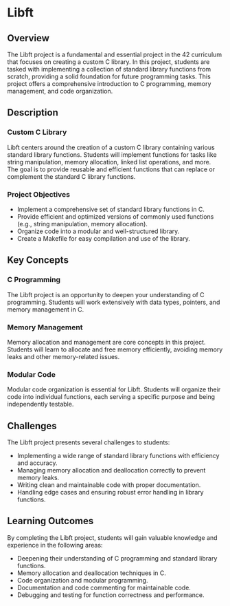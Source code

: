 # Libft

## Overview
The Libft project is a fundamental and essential project in the 42 curriculum that focuses on creating a custom C library. In this project, students are tasked with implementing a collection of standard library functions from scratch, providing a solid foundation for future programming tasks. This project offers a comprehensive introduction to C programming, memory management, and code organization.

## Description
### Custom C Library
Libft centers around the creation of a custom C library containing various standard library functions. Students will implement functions for tasks like string manipulation, memory allocation, linked list operations, and more. The goal is to provide reusable and efficient functions that can replace or complement the standard C library functions.

### Project Objectives
- Implement a comprehensive set of standard library functions in C.
- Provide efficient and optimized versions of commonly used functions (e.g., string manipulation, memory allocation).
- Organize code into a modular and well-structured library.
- Create a Makefile for easy compilation and use of the library.

## Key Concepts
### C Programming
The Libft project is an opportunity to deepen your understanding of C programming. Students will work extensively with data types, pointers, and memory management in C.

### Memory Management
Memory allocation and management are core concepts in this project. Students will learn to allocate and free memory efficiently, avoiding memory leaks and other memory-related issues.

### Modular Code
Modular code organization is essential for Libft. Students will organize their code into individual functions, each serving a specific purpose and being independently testable.

## Challenges
The Libft project presents several challenges to students:
- Implementing a wide range of standard library functions with efficiency and accuracy.
- Managing memory allocation and deallocation correctly to prevent memory leaks.
- Writing clean and maintainable code with proper documentation.
- Handling edge cases and ensuring robust error handling in library functions.

## Learning Outcomes
By completing the Libft project, students will gain valuable knowledge and experience in the following areas:
- Deepening their understanding of C programming and standard library functions.
- Memory allocation and deallocation techniques in C.
- Code organization and modular programming.
- Documentation and code commenting for maintainable code.
- Debugging and testing for function correctness and performance.
